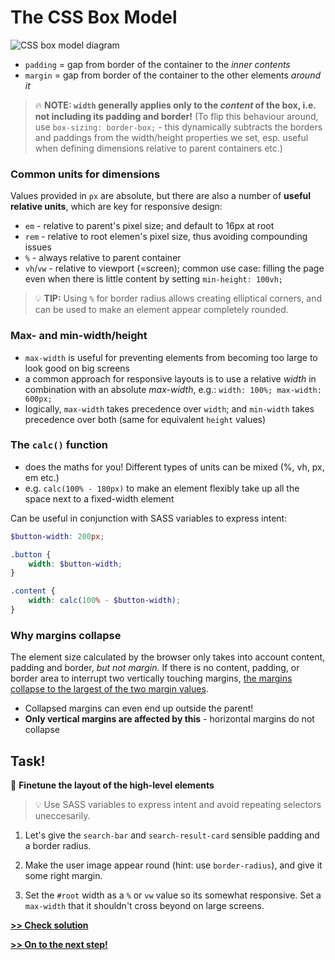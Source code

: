 # The CSS Box Model

![CSS box model diagram](https://github.com/minkaotic/front-end-notes/blob/master/img/box_model.png?raw=true)

- `padding` = gap from border of the container to the *inner contents*
- `margin` = gap from border of the container to the other elements *around it*

> 🔥 **NOTE: `width` generally applies only to the *content* of the box, i.e. not including its padding and border!** (To flip this behaviour around, use `box-sizing: border-box;` - this dynamically subtracts the borders and paddings from the width/height properties we set, esp. useful when defining dimensions relative to parent containers etc.)

### Common units for dimensions
Values provided in `px` are absolute, but there are also a number of **useful relative units**, which are key for responsive design:
- `em` - relative to parent's pixel size; and default to 16px at root
- `rem` - relative to root elemen's pixel size, thus avoiding compounding issues
- `%` - always relative to parent container
- `vh`/`vw` - relative to viewport (=screen); common use case: filling the page even when there is little content by setting `min-height: 100vh;`

> 💡 **TIP:** Using `%` for border radius allows creating elliptical corners, and can be used to make an element appear completely rounded.

### Max- and min-width/height
- `max-width` is useful for preventing elements from becoming too large to look good on big screens
- a common approach for responsive layouts is to use a relative *width* in combination with an absolute *max-width*, e.g.: `width: 100%; max-width: 600px;`
- logically, `max-width` takes precedence over `width`; and `min-width` takes precedence over both (same for equivalent `height` values)

### The `calc()` function
- does the maths for you! Different types of units can be mixed (%, vh, px, em etc.)
- e.g. `calc(100% - 180px)` to make an element flexibly take up all the space next to a fixed-width element

Can be useful in conjunction with SASS variables to express intent:

```scss
$button-width: 200px;

.button {
    width: $button-width;
}

.content {
    width: calc(100% - $button-width);
}
```

### Why margins collapse
The element size calculated by the browser only takes into account content, padding and border, *but not margin.* If there is no content, padding, or border area to interrupt two vertically touching margins, [the margins collapse to the largest of the two margin values](https://developer.mozilla.org/en-US/docs/Web/CSS/CSS_Box_Model/Mastering_margin_collapsing).
- Collapsed margins can even end up outside the parent!
- **Only vertical margins are affected by this** - horizontal margins do not collapse


## Task!
💪 **Finetune the layout of the high-level elements**
> 💡 Use SASS variables to express intent and avoid repeating selectors uneccesarily.

1. Let's give the `search-bar` and `search-result-card` sensible padding and a border radius.

1. Make the user image appear round (hint: use `border-radius`), and give it some right margin.

1. Set the `#root` width as a `%` or `vw` value so its somewhat responsive. Set a `max-width` that it shouldn't cross beyond on large screens.


**[>> Check solution](/lessons/3-css-box-model__solution.md)**

**[>> On to the next step!](/lessons/4-layout-techniques.md)**